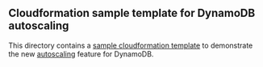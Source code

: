 ## Cloudformation sample template for DynamoDB autoscaling

This directory contains a [sample cloudformation template](dynamodb_autoscaling.template) to demonstrate the new [autoscaling](https://aws.amazon.com/blogs/aws/auto-scale-dynamodb-with-dynamic-dynamodb/) feature for DynamoDB.